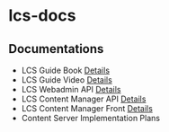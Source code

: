 # lcs-docs

## Documentations 

*   LCS Guide Book [Details](guidebook/)
*   LCS Guide Video [Details](guide-video/)
*   LCS Webadmin API [Details](webadmin-api/)
*   LCS Content Manager API [Details](content-manager-api/)
*   LCS Content Manager Front [Details](content-manager-interface/)
*   Content Server Implementation Plans